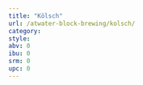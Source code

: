 ```yaml
---
title: "Kölsch"
url: /atwater-block-brewing/kolsch/
category: 
style: 
abv: 0
ibu: 0
srm: 0
upc: 0
---
```


